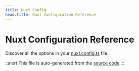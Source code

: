 ```yaml
---
title: Nuxt Config
head.title: Nuxt Configuration Reference
---
```


# Nuxt Configuration Reference

Discover all the options in your [nuxt.config.ts](/docs/guide/directory-structure/nuxt.config) file.

::alert
This file is auto-generated from the [source code](https://github.com/nuxt/nuxt/tree/main/packages/schema/src/config).
::

<!-- GENERATED_CONFIG_DOCS -->
